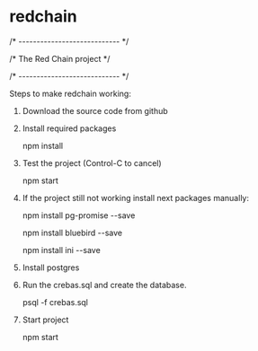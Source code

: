 # redchain
/* ---------------------------- */

/*   The Red Chain project      */

/* ---------------------------- */



Steps to make redchain working:

1. Download the source code from github

2. Install required packages

   npm install

3. Test the project (Control-C to cancel)

   npm start

4. If the project still not working install next packages manually:

   npm install pg-promise --save
   
   npm install bluebird --save

   npm install ini --save

5. Install postgres

6. Run the crebas.sql and create the database.

   psql -f crebas.sql

7. Start project

   npm start

